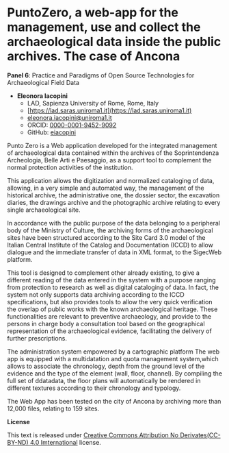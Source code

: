# PuntoZero, a web-app for the management, use and collect the archaeological data inside the public archives. The case of Ancona

**Panel 6**: Practice and Paradigms of Open Source Technologies for Archaeological Field Data

- **Eleonora Iacopini**
  - LAD, Sapienza University of Rome, Rome, Italy
  - [https://lad.saras.uniroma1.it](https://lad.saras.uniroma1.it)
  - [eleonora.iacopini@uniroma1.it](mailto:eleonora.iacopini@uniroma1.it)
  - ORCID: [0000-0001-9452-9092](https://orcid.org/0000-0001-9452-9092)
  - GitHub: [eiacopini](https://github.com/eiacopini/)

Punto Zero is a Web application developed for the integrated management of archaeological data contained within the archives of the Soprintendenza Archeologia, Belle Arti e Paesaggio, as a support tool to complement the normal protection activities of the institution.

This application allows the digitization and normalized cataloging of data, allowing, in a very simple and automated way, the management of the historical archive, the administrative one, the dossier sector, the excavation diaries, the drawings archive and the photographic archive relating to every single archaeological site.

In accordance with the public purpose of the data belonging to a peripheral body of the Ministry of Culture, the archiving forms of the archaeological sites have been structured according to the Site Card 3.0 model of the Italian Central Institute of the Catalog and Documentation (ICCD) to allow dialogue and the immediate transfer of data in XML format, to the SigecWeb platform.

This tool is designed to complement other already existing, to give a different reading of the data entered in the system  with a purpose ranging from protection to research as well as digital cataloging of data. In fact, the system not only supports data archiving according to the ICCD specifications, but also provides tools to allow the very quick verification the overlap of public works with the known archaeological heritage. These functionalities are relevant to preventive archaeology, and provide to the persons in charge body a consultation tool based on the geographical representation of the archaeological
evidence, facilitating the delivery of further prescriptions.

The administration system empowered by a cartographic platform The web app is equipped with a multidatation and quota management system,which allows to associate the chronology, depth from the ground level of the evidence and the type of the element (wall, floor, channel). By compiling the full set of ddatadata, the floor plans will automatically be rendered in different textures according to their chronology and typology.

The Web App has been tested on the city of Ancona by archiving more than 12,000 files, relating to 159 sites. 

**License**

This text is released under [Creative Commons Attribution No Derivates(CC-BY-ND) 4.0 Imternational](https://creativecommons.org/licenses/by-nd/4.0/) license.
